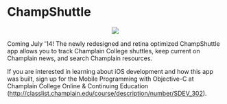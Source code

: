 ChampShuttle
============

<p align="center">
  <img src="https://forms.champlain.edu/~huwiler/champshuttle-screenshot-small.jpg" />
</p>

Coming July '14!  The newly redesigned and retina optimized ChampShuttle app allows you to track Champlain College shuttles, keep current on Champlain news, and search Champlain resources.

If you are interested in learning about iOS development and how this app was built, sign up for the Mobile Programming with Objective-C at Champlain College Online & Continuing Education (http://classlist.champlain.edu/course/description/number/SDEV_302).
